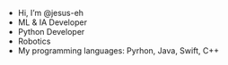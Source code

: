 - Hi, I’m @jesus-eh
- ML & IA Developer
- Python Developer 
- Robotics
- My programming languages: Pyrhon, Java, Swift, C++

<!---
jesus-eh/jesus-eh is a ✨ special ✨ repository because its `README.md` (this file) appears on your GitHub profile.
You can click the Preview link to take a look at your changes.
--->
